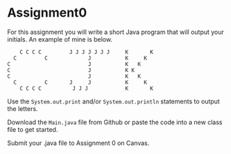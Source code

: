 # Assignment0

For this assignment you will write a short Java program that will output your initials. An example of mine is below.


        C C C C         J J J J J J J     K       K
      C         C             J           K     K
    C                         J           K   K
    C                         J           K K
    C                         J           K   K
      C         C       J     J           K     K
        C C C C          J J J            K       K


Use the `System.out.print` and/or `System.out.println` statements to output the letters.

Download the `Main.java` file from Github or paste the code into a new class file to get started.

Submit your .java file to Assignment 0 on Canvas.

